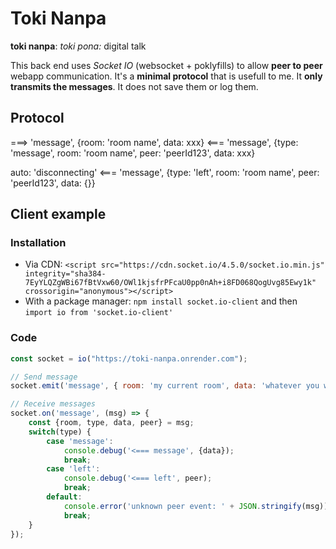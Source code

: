 Toki Nanpa
==========

__toki nanpa__: _toki pona:_ digital talk

This back end uses _Socket IO_ (websocket + poklyfills) to allow __peer to peer__ webapp communication.
It's a __minimal protocol__ that is usefull to me. It __only transmits the messages__. It does not save them or log them.


Protocol
--------
===> 'message', {room: 'room name', data: xxx}
<=== 'message', {type: 'message', room: 'room name', peer: 'peerId123', data: xxx}

auto: 'disconnecting'
<=== 'message', {type: 'left', room: 'room name', peer: 'peerId123', data: {}}


Client example
--------------

### Installation
- Via CDN: `<script src="https://cdn.socket.io/4.5.0/socket.io.min.js" integrity="sha384-7EyYLQZgWBi67fBtVxw60/OWl1kjsfrPFcaU0pp0nAh+i8FD068QogUvg85Ewy1k" crossorigin="anonymous"></script>`
- With a package manager: `npm install socket.io-client` and then `import io from 'socket.io-client'`

### Code

```javascript
const socket = io("https://toki-nanpa.onrender.com");

// Send message
socket.emit('message', { room: 'my current room', data: 'whatever you want' })

// Receive messages
socket.on('message', (msg) => {
    const {room, type, data, peer} = msg;
    switch(type) {
        case 'message':
            console.debug('<=== message', {data});
            break;
        case 'left':
            console.debug('<=== left', peer);
            break;
        default:
            console.error('unknown peer event: ' + JSON.stringify(msg))
            break;
    }
});
```